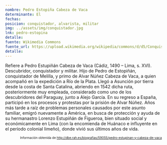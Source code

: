 ```yaml
---
nombre: Pedro Estopiña Cabeza de Vaca
determinante: El
fechas: 
posicion: conquistador, alvarista, militar
img: ../assets/img/conquistador.jpg
lnk: pedro-estopina
detalle: 
fuente: Wikimedia Commons
fuente_url: https://upload.wikimedia.org/wikipedia/commons/d/d5/Conquistador_espa%C3%B1ol.JPG
detalle: 
---
```


<p>Refiere a Pedro Estupiñán Cabeza de Vaca (Cádiz, 1490 – Lima, s. XVI). Descubridor, conquistador y militar. Hijo de Pedro de Estopiñán, conquistador de Melilla, y primo de Alvar Núñez Cabeza de Vaca, a quien acompañó en la expedición a Río de la Plata. Llegó a Asunción por tierra desde la costa de Santa Catalina, abriendo en 1542 dicha ruta, posteriormente muy empleada, considerado como uno de los descubridores del Paraguay, junto a Alejo García. En su regreso a España, participó en los procesos y protestas por la prisión de Alvar Núñez. Años más tarde a raíz de problemas personales causados por este asunto familiar, emigró nuevamente a América, en busca de protección y ayuda de su hermanastro Lorenzo Estupiñán de Figueroa, bien situado social y económicamente en Lima (con la encomienda de Huánaco e influyente en el período colonial limeño), donde vivió sus últimos años de vida.</p>
<p style="font-size: 10px; text-align:right;">Información obtenida de <a href="http://dbe.rah.es/biografias/59055/pedro-estupinan-y-cabeza-de-vaca" target="_blank">http://dbe.rah.es/biografias/59055/pedro-estupinan-y-cabeza-de-vaca</a></p>
